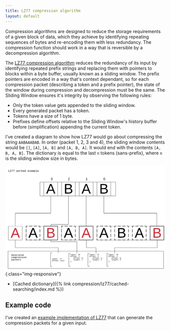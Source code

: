 ```yaml
---
title: LZ77 compression algorithm
layout: default
---
```

Compression algorithms are designed to reduce the storage requirements of a given block of data, which they achieve by identifying repeating sequences of bytes and re-encoding them with less redundancy. The compression function should work in a way that is reversible by a decompression algorithm.


The [LZ77 compression algorithm](https://en.wikipedia.org/wiki/LZ77_and_LZ78) reduces the redundancy of its input by identifying repeated prefix strings and replacing them with pointers to blocks within a byte buffer, usually known as a sliding window. The prefix pointers are encoded in a way that's context dependant, so for each compression packet (describing a token and a prefix pointer), the state of the window during compression and decompression must be the same. The Sliding Window ensures it's integrity by observing the following rules:

- Only the token value gets appended to the sliding window.
- Every generated packet has a token.
- Tokens have a size of 1 byte.
- Prefixes define offsets relative to the Sliding Window's history buffer before (simplification) appending the current token.

I've created a diagram to show how LZ77 would go about compressing the string `AABAAABAB`. In order (packet 1, 2, 3 and 4), the sliding window contents would be `[]`, `[A]`, `[A, B]` and `[A, B, A]`. It would end with the contents `[A, B, A, B]`. The dictionary is equal to the last `n` tokens (sans-prefix), where `n` is the sliding window size in bytes.


![A diagram showing that the string `AABAAABAB` compresses to `ABAA`](/images/lz7.svg){:class="img-responsive"}

- [Cached dictionary]({% link compression/lz77/cached-searching/index.md %})

## Example code

I've created an [example implementation of LZ77](https://github.com/spacekitcat/lz77-nodejs-streams) that can generate the compression packets for a given input.
